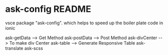 # ask-config README
vsce package
"ask-config". which helps to speed up the boiler plate code in ionic 

ask-getData    --> Get Method
ask-postData   --> Post Method
ask-divCenter  --> To make div Center
ask-table      --> Generate Responsive Table
ask-translate
ask-scss

